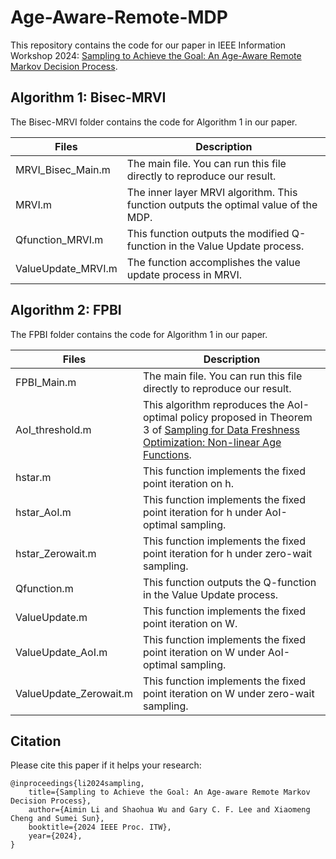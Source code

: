 # Age-Aware-Remote-MDP
This repository contains the code for our paper in IEEE Information Workshop 2024: [Sampling to Achieve the Goal: An Age-Aware Remote Markov Decision Process](https://arxiv.org/pdf/2405.02042).

## Algorithm 1: Bisec-MRVI
The Bisec-MRVI folder contains the code for Algorithm 1 in our paper.

| Files              | Description                                                                         |
| ------------------ | ----------------------------------------------------------------------------------- |
| MRVI_Bisec_Main.m  | The main file. You can run this file directly to reproduce our result.              |
| MRVI.m             | The inner layer MRVI algorithm. This function outputs the optimal value of the MDP. |
| Qfunction_MRVI.m   | This function outputs the modified Q-function in the Value Update process.          |
| ValueUpdate_MRVI.m | The function accomplishes the value update process in MRVI.                         |  

## Algorithm 2: FPBI
The FPBI folder contains the code for Algorithm 1 in our paper.

| Files                  | Description                                                                                                                                                                                                   |
| ---------------------- | ------------------------------------------------------------------------------------------------------------------------------------------------------------------------------------------------------------- |
| FPBI_Main.m            | The main file. You can run this file directly to reproduce our result.                                                                                                                                        |
| AoI_threshold.m        | This algorithm reproduces the AoI-optimal policy proposed in Theorem 3 of [Sampling for Data Freshness Optimization: Non-linear Age Functions](https://ieeexplore.ieee.org/stamp/stamp.jsp?arnumber=8764465). |
| hstar.m                | This function implements the fixed point iteration on h.                                                                                                                                                      |
| hstar_AoI.m            | This function implements the fixed point iteration for h under AoI-optimal sampling.                                                                                                                          |
| hstar_Zerowait.m       | This function implements the fixed point iteration for h under zero-wait sampling.                                                                                                                            |
| Qfunction.m            | This function outputs the Q-function in the Value Update process.                                                                                                                                             |
| ValueUpdate.m          | This function implements the fixed point iteration on W.                                                                                                                                                      |
| ValueUpdate_AoI.m      | This function implements the fixed point iteration on W under AoI-optimal sampling.                                                                                                                         |
| ValueUpdate_Zerowait.m | This function implements the fixed point iteration on W under zero-wait sampling.                                                                                                                          | 

## Citation
Please cite this paper if it helps your research:
```
@inproceedings{li2024sampling,
	title={Sampling to Achieve the Goal: An Age-aware Remote Markov Decision Process}, 
	author={Aimin Li and Shaohua Wu and Gary C. F. Lee and Xiaomeng Cheng and Sumei Sun},
	booktitle={2024 IEEE Proc. ITW},
	year={2024},
}
```
